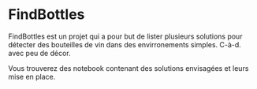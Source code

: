 # FindBottles

FindBottles est un projet qui a pour but de lister plusieurs solutions pour détecter des bouteilles de vin dans des envirronements simples. C-à-d. avec peu de décor.

Vous trouverez des notebook contenant des solutions envisagées et leurs mise en place.

